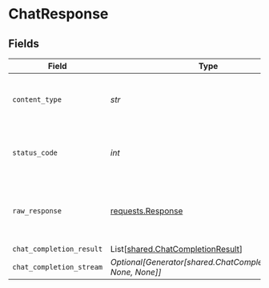 # ChatResponse


## Fields

| Field                                                                                 | Type                                                                                  | Required                                                                              | Description                                                                           |
| ------------------------------------------------------------------------------------- | ------------------------------------------------------------------------------------- | ------------------------------------------------------------------------------------- | ------------------------------------------------------------------------------------- |
| `content_type`                                                                        | *str*                                                                                 | :heavy_check_mark:                                                                    | HTTP response content type for this operation                                         |
| `status_code`                                                                         | *int*                                                                                 | :heavy_check_mark:                                                                    | HTTP response status code for this operation                                          |
| `raw_response`                                                                        | [requests.Response](https://requests.readthedocs.io/en/latest/api/#requests.Response) | :heavy_check_mark:                                                                    | Raw HTTP response; suitable for custom response parsing                               |
| `chat_completion_result`                                                              | List[[shared.ChatCompletionResult](../../models/shared/chatcompletionresult.md)]      | :heavy_minus_sign:                                                                    | Ok                                                                                    |
| `chat_completion_stream`                                                              | *Optional[Generator[shared.ChatCompletionStream, None, None]]*                        | :heavy_minus_sign:                                                                    | Ok                                                                                    |